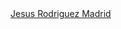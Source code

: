 <script src="https://platform.linkedin.com/badges/js/profile.js" async defer type="text/javascript"></script>
<div class="badge-base LI-profile-badge" data-locale="es_ES" data-size="medium" data-theme="dark" data-type="VERTICAL" data-vanity="jesus-rodriguez-madrid-14a297179" data-version="v1"><a class="badge-base__link LI-simple-link" href="https://hn.linkedin.com/in/jesus-rodriguez-madrid-14a297179?trk=profile-badge">Jesus Rodriguez Madrid</a></div>
